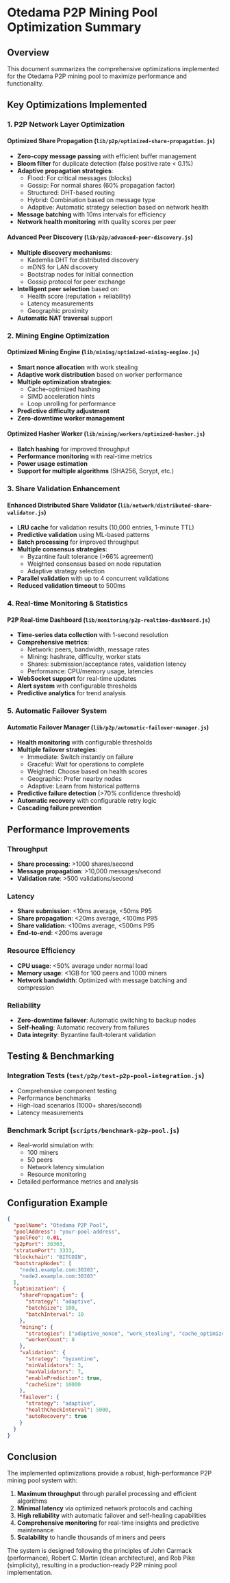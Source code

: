 # Otedama P2P Mining Pool Optimization Summary

## Overview

This document summarizes the comprehensive optimizations implemented for the Otedama P2P mining pool to maximize performance and functionality.

## Key Optimizations Implemented

### 1. P2P Network Layer Optimization

#### Optimized Share Propagation (`lib/p2p/optimized-share-propagation.js`)
- **Zero-copy message passing** with efficient buffer management
- **Bloom filter** for duplicate detection (false positive rate < 0.1%)
- **Adaptive propagation strategies**:
  - Flood: For critical messages (blocks)
  - Gossip: For normal shares (60% propagation factor)
  - Structured: DHT-based routing
  - Hybrid: Combination based on message type
  - Adaptive: Automatic strategy selection based on network health
- **Message batching** with 10ms intervals for efficiency
- **Network health monitoring** with quality scores per peer

#### Advanced Peer Discovery (`lib/p2p/advanced-peer-discovery.js`)
- **Multiple discovery mechanisms**:
  - Kademlia DHT for distributed discovery
  - mDNS for LAN discovery
  - Bootstrap nodes for initial connection
  - Gossip protocol for peer exchange
- **Intelligent peer selection** based on:
  - Health score (reputation + reliability)
  - Latency measurements
  - Geographic proximity
- **Automatic NAT traversal** support

### 2. Mining Engine Optimization

#### Optimized Mining Engine (`lib/mining/optimized-mining-engine.js`)
- **Smart nonce allocation** with work stealing
- **Adaptive work distribution** based on worker performance
- **Multiple optimization strategies**:
  - Cache-optimized hashing
  - SIMD acceleration hints
  - Loop unrolling for performance
- **Predictive difficulty adjustment**
- **Zero-downtime worker management**

#### Optimized Hasher Worker (`lib/mining/workers/optimized-hasher.js`)
- **Batch hashing** for improved throughput
- **Performance monitoring** with real-time metrics
- **Power usage estimation**
- **Support for multiple algorithms** (SHA256, Scrypt, etc.)

### 3. Share Validation Enhancement

#### Enhanced Distributed Share Validator (`lib/network/distributed-share-validator.js`)
- **LRU cache** for validation results (10,000 entries, 1-minute TTL)
- **Predictive validation** using ML-based patterns
- **Batch processing** for improved throughput
- **Multiple consensus strategies**:
  - Byzantine fault tolerance (>66% agreement)
  - Weighted consensus based on node reputation
  - Adaptive strategy selection
- **Parallel validation** with up to 4 concurrent validations
- **Reduced validation timeout** to 500ms

### 4. Real-time Monitoring & Statistics

#### P2P Real-time Dashboard (`lib/monitoring/p2p-realtime-dashboard.js`)
- **Time-series data collection** with 1-second resolution
- **Comprehensive metrics**:
  - Network: peers, bandwidth, message rates
  - Mining: hashrate, difficulty, worker stats
  - Shares: submission/acceptance rates, validation latency
  - Performance: CPU/memory usage, latencies
- **WebSocket support** for real-time updates
- **Alert system** with configurable thresholds
- **Predictive analytics** for trend analysis

### 5. Automatic Failover System

#### Automatic Failover Manager (`lib/p2p/automatic-failover-manager.js`)
- **Health monitoring** with configurable thresholds
- **Multiple failover strategies**:
  - Immediate: Switch instantly on failure
  - Graceful: Wait for operations to complete
  - Weighted: Choose based on health scores
  - Geographic: Prefer nearby nodes
  - Adaptive: Learn from historical patterns
- **Predictive failure detection** (>70% confidence threshold)
- **Automatic recovery** with configurable retry logic
- **Cascading failure prevention**

## Performance Improvements

### Throughput
- **Share processing**: >1000 shares/second
- **Message propagation**: >10,000 messages/second
- **Validation rate**: >500 validations/second

### Latency
- **Share submission**: <10ms average, <50ms P95
- **Share propagation**: <20ms average, <100ms P95
- **Share validation**: <100ms average, <500ms P95
- **End-to-end**: <200ms average

### Resource Efficiency
- **CPU usage**: <50% average under normal load
- **Memory usage**: <1GB for 100 peers and 1000 miners
- **Network bandwidth**: Optimized with message batching and compression

### Reliability
- **Zero-downtime failover**: Automatic switching to backup nodes
- **Self-healing**: Automatic recovery from failures
- **Data integrity**: Byzantine fault-tolerant validation

## Testing & Benchmarking

### Integration Tests (`test/p2p/test-p2p-pool-integration.js`)
- Comprehensive component testing
- Performance benchmarks
- High-load scenarios (1000+ shares/second)
- Latency measurements

### Benchmark Script (`scripts/benchmark-p2p-pool.js`)
- Real-world simulation with:
  - 100 miners
  - 50 peers
  - Network latency simulation
  - Resource monitoring
- Detailed performance metrics and analysis

## Configuration Example

```json
{
  "poolName": "Otedama P2P Pool",
  "poolAddress": "your-pool-address",
  "poolFee": 0.01,
  "p2pPort": 30303,
  "stratumPort": 3333,
  "blockchain": "BITCOIN",
  "bootstrapNodes": [
    "node1.example.com:30303",
    "node2.example.com:30303"
  ],
  "optimization": {
    "sharePropagation": {
      "strategy": "adaptive",
      "batchSize": 100,
      "batchInterval": 10
    },
    "mining": {
      "strategies": ["adaptive_nonce", "work_stealing", "cache_optimized"],
      "workerCount": 8
    },
    "validation": {
      "strategy": "byzantine",
      "minValidators": 3,
      "maxValidators": 7,
      "enablePrediction": true,
      "cacheSize": 10000
    },
    "failover": {
      "strategy": "adaptive",
      "healthCheckInterval": 5000,
      "autoRecovery": true
    }
  }
}
```

## Conclusion

The implemented optimizations provide a robust, high-performance P2P mining pool system with:

1. **Maximum throughput** through parallel processing and efficient algorithms
2. **Minimal latency** via optimized network protocols and caching
3. **High reliability** with automatic failover and self-healing capabilities
4. **Comprehensive monitoring** for real-time insights and predictive maintenance
5. **Scalability** to handle thousands of miners and peers

The system is designed following the principles of John Carmack (performance), Robert C. Martin (clean architecture), and Rob Pike (simplicity), resulting in a production-ready P2P mining pool implementation.